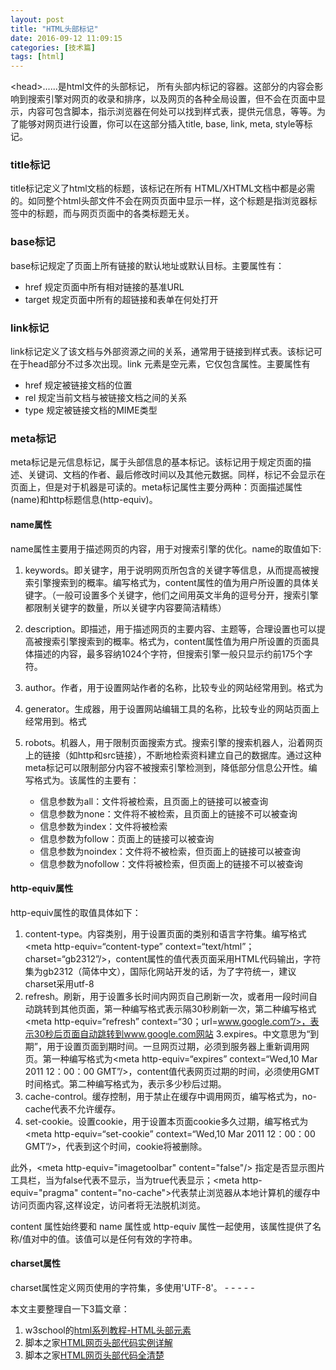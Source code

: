 ```yaml
---
layout: post
title: "HTML头部标记"
date: 2016-09-12 11:09:15
categories: [技术篇]
tags: [html]
---
```

\<head>......</head>是html文件的头部标记， 所有头部内标记的容器。这部分的内容会影响到搜索引擎对网页的收录和排序，以及网页的各种全局设置，但不会在页面中显示，内容可包含脚本，指示浏览器在何处可以找到样式表，提供元信息，等等。为了能够对网页进行设置，你可以在这部分插入title, base, link, meta, style等标记。
 
### title标记
title标记定义了html文档的标题，该标记在所有 HTML/XHTML文档中都是必需的。如同整个html头部文件不会在网页页面中显示一样，这个标题是指浏览器标签中的标题，而与网页页面中的各类标题无关。

### base标记
base标记规定了页面上所有链接的默认地址或默认目标。主要属性有：

* href 规定页面中所有相对链接的基准URL
* target 规定页面中所有的超链接和表单在何处打开


### link标记
link标记定义了该文档与外部资源之间的关系，通常用于链接到样式表。该标记可在于head部分不过多次出现。link 元素是空元素，它仅包含属性。主要属性有

* href 规定被链接文档的位置
* rel 规定当前文档与被链接文档之间的关系
* type 规定被链接文档的MIME类型

### meta标记
meta标记是元信息标记，属于头部信息的基本标记。该标记用于规定页面的描述、关键词、文档的作者、最后修改时间以及其他元数据。同样，标记不会显示在页面上，但是对于机器是可读的。meta标记属性主要分两种：页面描述属性(name)和http标题信息(http-equiv)。

#### name属性
name属性主要用于描述网页的内容，用于对搜索引擎的优化。name的取值如下:

1. keywords。即关键字，用于说明网页所包含的关键字等信息，从而提高被搜索引擎搜索到的概率。编写格式为<meta name="keywords" content =“关键字”/>，content属性的值为用户所设置的具体关键字。（一般可设置多个关键字，他们之间用英文半角的逗号分开，搜索引擎都限制关键字的数量，所以关键字内容要简洁精练）
2. description。即描述，用于描述网页的主要内容、主题等，合理设置也可以提高被搜索引擎搜索到的概率。格式为<meta name="description" content=“对页面的描述”/>，content属性值为用户所设置的页面具体描述的内容，最多容纳1024个字符，但搜索引擎一般只显示约前175个字符。

3. author。作者，用于设置网站作者的名称，比较专业的网站经常用到。格式为<meta name="author" content =“作者名称”/>
4. generator。生成器，用于设置网站编辑工具的名称，比较专业的网站页面上经常用到。格式<meta name="generator" content =“网站编辑工具名称”/>
5. robots。机器人，用于限制页面搜索方式。搜索引擎的搜索机器人，沿着网页上的链接（如http和src链接），不断地检索资料建立自己的数据库。通过这种meta标记可以限制部分内容不被搜索引擎检测到，降低部分信息公开性。编写格式为<meta name=“robots” content="指令组合">。该属性的主要有：

	* 信息参数为all：文件将被检索，且页面上的链接可以被查询
	* 信息参数为none：文件将不被检索，且页面上的链接不可以被查询
	* 信息参数为index：文件将被检索
	* 信息参数为follow：页面上的链接可以被查询
	* 信息参数为noindex：文件将不被检索，但页面上的链接可以被查询
	* 信息参数为nofollow：文件将被检索，但页面上的链接不可以被查询

#### http-equiv属性
http-equiv属性的取值具体如下：

1. content-type。内容类别，用于设置页面的类别和语言字符集。编写格式<meta http-equiv=“content-type” context=“text/html”；charset=“gb2312”/>，content属性的值代表页面采用HTML代码输出，字符集为gb2312（简体中文），国际化网站开发的话，为了字符统一，建议charset采用utf-8
2. refresh。刷新，用于设置多长时间内网页自己刷新一次，或者用一段时间自动跳转到其他页面，第一种编写格式<meta http-equiv=“refresh” context=“30”/>表示隔30秒刷新一次，第二种编写格式<meta http-equiv=“refresh” context=“30；url=www.google.com”/>，表示30秒后页面自动跳转到www.google.com网站
3.expires。中文意思为“到期”，用于设置页面到期时间。一旦网页过期，必须到服务器上重新调用网页。第一种编写格式为<meta http-equiv=“expires” context=“Wed,10 Mar 2011 12：00：00 GMT”/>，content值代表网页过期的时间，必须使用GMT时间格式。第二种编写格式为<meta http-equiv=“expires” context=“30”/>，表示多少秒后过期。
4. cache-control。缓存控制，用于禁止在缓存中调用网页，编写格式为<meta http-equiv=“cache-control” context=“no-cache”/>，no-cache代表不允许缓存。
5. set-cookie。设置cookie，用于设置本页面cookie多久过期，编写格式为<meta http-equiv=“set-cookie” context=“Wed,10 Mar 2011 12：00：00 GMT”/>，代表到这个时间，cookie将被删除。

此外，\<meta http-equiv="imagetoolbar" content="false"/> 指定是否显示图片工具栏，当为false代表不显示，当为true代表显示；\<meta http-equiv="pragma" content="no-cache">代表禁止浏览器从本地计算机的缓存中访问页面内容,这样设定，访问者将无法脱机浏览。

content 属性始终要和 name 属性或 http-equiv 属性一起使用，该属性提供了名称/值对中的值。该值可以是任何有效的字符串。

#### charset属性
charset属性定义网页使用的字符集，多使用'UTF-8'。
\- - - - -

本文主要整理自一下3篇文章：

1. w3school的[html系列教程-HTML头部元素](http://www.w3school.com.cn/html/html_head.asp)
2. 脚本之家[HTML网页头部代码实例详解](http://www.jb51.net/web/120748.html)
3. 脚本之家[HTML网页头部代码全清楚](http://www.jb51.net/web/20317.html)